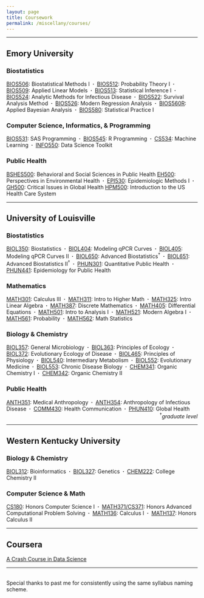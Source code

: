 ```yaml
---
layout: page
title: Coursework
permalink: /miscellany/courses/
---
```


<hr>
<h2>Emory University</h2>

<h3>Biostatistics</h3>
<a href="https://rndparr.github.io/website/docs/Syllabi/Emory/Syllabus-BIOS506.pdf">BIOS506</a>: Biostatistical Methods I
<b>&nbsp;&middot;&nbsp;</b> <a href="https://rndparr.github.io/website/docs/Syllabi/Emory/Syllabus-BIOS512.pdf">BIOS512</a>: Probability Theory I
<b>&nbsp;&middot;&nbsp;</b> <a href="https://rndparr.github.io/website/docs/Syllabi/Emory/Syllabus-BIOS509.pdf">BIOS509</a>: Applied Linear Models
<b>&nbsp;&middot;&nbsp;</b> <a href="https://rndparr.github.io/website/docs/Syllabi/Emory/Syllabus-BIOS513.pdf">BIOS513</a>: Statistical Inference I
<b>&nbsp;&middot;&nbsp;</b> <a href="https://rndparr.github.io/website/docs/Syllabi/Emory/Syllabus-BIOS524.pdf">BIOS524</a>: Analytic Methods for Infectious Disease
<b>&nbsp;&middot;&nbsp;</b> <a href="https://rndparr.github.io/website/docs/Syllabi/Emory/Syllabus-BIOS522.pdf">BIOS522</a>: Survival Analysis Method
<b>&nbsp;&middot;&nbsp;</b> <a href="https://rndparr.github.io/website/docs/Syllabi/Emory/Syllabus-BIOS526.pdf">BIOS526</a>: Modern Regression Analysis
<b>&nbsp;&middot;&nbsp;</b> <a href="https://rndparr.github.io/website/docs/Syllabi/Emory/Syllabus-BIOS560R.pdf">BIOS560R</a>: Applied Bayesian Analysis
<b>&nbsp;&middot;&nbsp;</b> <a href="https://rndparr.github.io/website/docs/Syllabi/Emory/Syllabus-BIOS580.pdf">BIOS580</a>: Statistical Practice I



<h3>Computer Science, Informatics, & Programming</h3>
<a href="https://rndparr.github.io/website/docs/Syllabi/Emory/Syllabus-BIOS531.pdf">BIOS531</a>: SAS Programming
<b>&nbsp;&middot;&nbsp;</b> <a href="https://rndparr.github.io/website/docs/Syllabi/Emory/Syllabus-BIOS545.pdf">BIOS545</a>: R Programming
<b>&nbsp;&middot;&nbsp;</b> <a href="https://rndparr.github.io/website/docs/Syllabi/Emory/Syllabus-CS534.pdf">CS534</a>: Machine Learning
<b>&nbsp;&middot;&nbsp;</b> <a href="https://rndparr.github.io/website/docs/Syllabi/Emory/Syllabus-INFO550.pdf">INFO550</a>: Data Science Toolkit


<h3>Public Health</h3>
<a href="https://rndparr.github.io/website/docs/Syllabi/Emory/Syllabus-BSHES500.pdf">BSHES500</a>: Behavioral and Social Sciences in Public Health
<a href="https://rndparr.github.io/website/docs/Syllabi/Emory/Syllabus-EH500.pdf">EH500</a>: Perspectives in Environmental Health
<b>&nbsp;&middot;&nbsp;</b> <a href="https://rndparr.github.io/website/docs/Syllabi/Emory/Syllabus-EPI530.pdf">EPI530</a>: Epidemiologic Methods I
<b>&nbsp;&middot;&nbsp;</b> <a href="https://rndparr.github.io/website/docs/Syllabi/Emory/Syllabus-GH500.pdf">GH500</a>: Critical Issues in Global Health
<a href="https://rndparr.github.io/website/docs/Syllabi/Emory/Syllabus-HPM500.pdf">HPM500</a>: Introduction to the US Health Care System

<!-- <div align= "right">
	*<i>pursuing currently</i>
</div> -->
<hr>

<h2>University of Louisville</h2>

<h3>Biostatistics</h3>
<a href="https://rndparr.github.io/website/docs/Syllabi/UofL/Syllabus-BIOL350.pdf">BIOL350</a>: Biostatistics
<!-- <b>&nbsp;&middot;&nbsp;</b> <a href="/research#ModelingqPCRCurves">BIOL404</a>: Undergraduate Research–Modeling qPCR Curves
<b>&nbsp;&middot;&nbsp;</b> <a href="https://rndparr.github.io/website/docs/Syllabi/UofL/Syllabus-BIOL405.pdf">BIOL405</a>: Undergraduate Research–Modeling qPCR Curves II -->
<b>&nbsp;&middot;&nbsp;</b> <a href="/research#ModelingqPCRCurves">BIOL404</a>: Modeling qPCR Curves
<b>&nbsp;&middot;&nbsp;</b> <a href="https://rndparr.github.io/website/docs/Syllabi/UofL/Syllabus-BIOL405.pdf">BIOL405</a>: Modeling qPCR Curves II
<b>&nbsp;&middot;&nbsp;</b> <a href="https://rndparr.github.io/website/docs/Syllabi/UofL/Syllabus-BIOL650.pdf">BIOL650</a>: Advanced Biostatistics<sup>&dagger;</sup>
<b>&nbsp;&middot;&nbsp;</b> <a href="https://rndparr.github.io/website/docs/Syllabi/UofL/Syllabus-BIOL651.pdf">BIOL651</a>: Advanced Biostatistics II<sup>&dagger;</sup>
<b>&nbsp;&middot;&nbsp;</b> <a href="https://rndparr.github.io/website/docs/Syllabi/UofL/Syllabus-PHUN301.pdf">PHUN301</a>: Quantitative Public Health
<b>&nbsp;&middot;&nbsp;</b> <a href="https://rndparr.github.io/website/docs/Syllabi/UofL/Syllabus-PHUN441.pdf">PHUN441</a>: Epidemiology for Public Health

<h3>Mathematics</h3>
<a href="https://rndparr.github.io/website/docs/Syllabi/UofL/Syllabus-MATH301.pdf">MATH301</a>: Calculus III
<b>&nbsp;&middot;&nbsp;</b> <a href="https://rndparr.github.io/website/docs/Syllabi/UofL/Syllabus-MATH311.pdf">MATH311</a>: Intro to Higher Math
<b>&nbsp;&middot;&nbsp;</b> <a href="https://rndparr.github.io/website/docs/Syllabi/UofL/Syllabus-MATH325.pdf">MATH325</a>: Intro Linear Algebra
<b>&nbsp;&middot;&nbsp;</b> <a href="https://rndparr.github.io/website/docs/Syllabi/UofL/Syllabus-MATH387.pdf">MATH387</a>: Discrete Mathematics
<b>&nbsp;&middot;&nbsp;</b> <a href="https://rndparr.github.io/website/docs/Syllabi/UofL/Syllabus-MATH405.pdf">MATH405</a>: Differential Equations
<b>&nbsp;&middot;&nbsp;</b> <a href="https://rndparr.github.io/website/docs/Syllabi/UofL/Syllabus-MATH501.pdf">MATH501</a>: Intro to Analysis I
<b>&nbsp;&middot;&nbsp;</b> <a href="https://rndparr.github.io/website/docs/Syllabi/UofL/Syllabus-MATH521.pdf">MATH521</a>: Modern Algebra I
<b>&nbsp;&middot;&nbsp;</b> <a href="https://rndparr.github.io/website/docs/Syllabi/UofL/Syllabus-MATH561.pdf">MATH561</a>: Probability
<b>&nbsp;&middot;&nbsp;</b> <a href="https://rndparr.github.io/website/docs/Syllabi/UofL/Syllabus-MATH562.pdf">MATH562</a>: Math Statistics

<h3>Biology & Chemistry</h3>
<a href="https://rndparr.github.io/website/docs/Syllabi/UofL/Syllabus-BIOL357.pdf">BIOL357</a>: General Microbiology
<b>&nbsp;&middot;&nbsp;</b> <a href="https://rndparr.github.io/website/docs/Syllabi/UofL/Syllabus-BIOL363.pdf">BIOL363</a>: Principles of Ecology
<b>&nbsp;&middot;&nbsp;</b> <a href="https://rndparr.github.io/website/docs/Syllabi/UofL/Syllabus-BIOL372.pdf">BIOL372</a>: Evolutionary Ecology of Disease
<b>&nbsp;&middot;&nbsp;</b> <a href="https://rndparr.github.io/website/docs/Syllabi/UofL/Syllabus-BIOL465.pdf">BIOL465</a>: Principles of Physiology
<b>&nbsp;&middot;&nbsp;</b> <a href="https://rndparr.github.io/website/docs/Syllabi/UofL/Syllabus-BIOL540.pdf">BIOL540</a>: Intermediary Metabolism
<b>&nbsp;&middot;&nbsp;</b> <a href="https://rndparr.github.io/website/docs/Syllabi/UofL/Syllabus-BIOL552.pdf">BIOL552</a>: Evolutionary Medicine
<b>&nbsp;&middot;&nbsp;</b> <a href="https://rndparr.github.io/website/docs/Syllabi/UofL/Syllabus-BIOL553.pdf">BIOL553</a>: Chronic Disease Biology
<b>&nbsp;&middot;&nbsp;</b> <a href="https://rndparr.github.io/website/docs/Syllabi/UofL/Syllabus-CHEM341.pdf">CHEM341</a>: Organic Chemistry I
<b>&nbsp;&middot;&nbsp;</b> <a href="https://rndparr.github.io/website/docs/Syllabi/UofL/Syllabus-CHEM342.pdf">CHEM342</a>: Organic Chemistry II

<h3>Public Health</h3>
<a href="https://rndparr.github.io/website/docs/Syllabi/UofL/Syllabus-ANTH351.pdf">ANTH351</a>: Medical Anthropology
<b>&nbsp;&middot;&nbsp;</b> <a href="https://rndparr.github.io/website/docs/Syllabi/UofL/Syllabus-ANTH354.pdf">ANTH354</a>: Anthropology of Infectious Disease
<b>&nbsp;&middot;&nbsp;</b> <a href="https://rndparr.github.io/website/docs/Syllabi/UofL/Syllabus-COMM430.pdf">COMM430</a>: Health Communication
<b>&nbsp;&middot;&nbsp;</b> <a href="https://rndparr.github.io/website/docs/Syllabi/UofL/Syllabus-PHUN410.pdf">PHUN410</a>: Global Health

<div align= "right">
	<sup>&dagger;</sup><i>graduate level</i>
</div>
<hr>
<h2>Western Kentucky University</h2>

<h3>Biology & Chemistry</h3>
<a href="https://rndparr.github.io/website/docs/Syllabi/WKU/Syllabus-BIOL312.pdf">BIOL312</a>: Bioinformatics
<b>&nbsp;&middot;&nbsp;</b> <a href="https://rndparr.github.io/website/docs/Syllabi/WKU/Syllabus-BIOL327.pdf">BIOL327</a>: Genetics
<b>&nbsp;&middot;&nbsp;</b> <a href="https://rndparr.github.io/website/docs/Syllabi/WKU/Syllabus-CHEM222.pdf">CHEM222</a>: College Chemistry II

<h3>Computer Science & Math</h3>
<a href="https://rndparr.github.io/website/docs/Syllabi/WKU/Syllabus-CS180.pdf">CS180</a>: Honors Computer Science I
<b>&nbsp;&middot;&nbsp;</b> <a href="https://rndparr.github.io/website/docs/Syllabi/WKU/Syllabus-CS371.pdf">MATH371/CS371</a>: Honors Advanced Computational Problem Solving
<b>&nbsp;&middot;&nbsp;</b> <a href="https://rndparr.github.io/website/docs/Syllabi/WKU/Syllabus-MATH136.pdf">MATH136</a>: Calculus I
<b>&nbsp;&middot;&nbsp;</b> <a href="https://rndparr.github.io/website/docs/Syllabi/WKU/Syllabus-MATH137.pdf">MATH137</a>: Honors Calculus II

<hr>
 <h2>Coursera</h2>
<a href="https://www.coursera.org/verify/JA4ELLANUEL9">A Crash Course in Data Science</a>
<hr>

<!-- 
Special thanks to <a href="https://linux.die.net/man/1/find">`find`</a>

and to past me for consistently using the same syllabus naming scheme for the past however many years.

 -->
 <br>
Special thanks to past me for consistently using the same syllabus naming scheme.


<!-- Really glad I used the same naming scheme for all of my course syllabi right about now or these links would not be here.
 -->
<!-- `find $src_dir -type f -name 'Syllabus-*.pdf' -exec cp '{}' $dst_dir ';'` -->

<!-- <div align= "right">
	*<i>pursuing currently</i><br><sup>&dagger;</sup><i>graduate level</i>
</div> -->